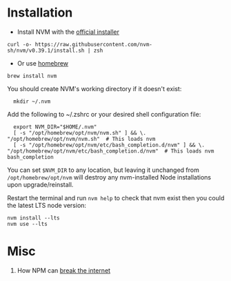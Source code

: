 # Installation

* Install NVM with the [official installer](https://github.com/nvm-sh/nvm)

```
curl -o- https://raw.githubusercontent.com/nvm-sh/nvm/v0.39.1/install.sh | zsh
```

* Or use [homebrew](https://www.youtube.com/watch?v=AEuI0PBvgfM)

```
brew install nvm
```

You should create NVM's working directory if it doesn't exist:

```
  mkdir ~/.nvm
```

Add the following to ~/.zshrc or your desired shell
configuration file:

```
  export NVM_DIR="$HOME/.nvm"
  [ -s "/opt/homebrew/opt/nvm/nvm.sh" ] && \. "/opt/homebrew/opt/nvm/nvm.sh"  # This loads nvm
  [ -s "/opt/homebrew/opt/nvm/etc/bash_completion.d/nvm" ] && \. "/opt/homebrew/opt/nvm/etc/bash_completion.d/nvm"  # This loads nvm bash_completion
```

You can set `$NVM_DIR` to any location, but leaving it unchanged from `/opt/homebrew/opt/nvm` will destroy any nvm-installed Node installations upon upgrade/reinstall.

Restart the terminal and run `nvm help` to check that nvm exist then you could the latest LTS node version:
```
nvm install --lts
nvm use --lts
```

# Misc

1. How NPM can [break the internet](https://www.theregister.com/2016/03/23/npm_left_pad_chaos/)

